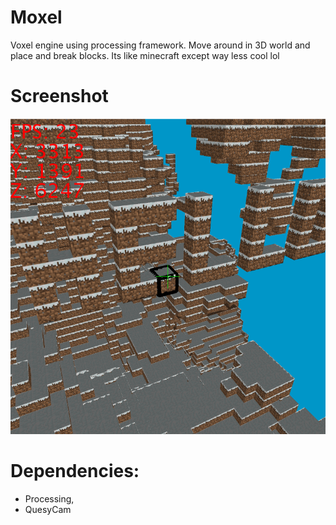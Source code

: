 # Moxel
Voxel engine using processing framework. Move around in 3D world and place and break blocks. Its like minecraft except way less cool lol

# Screenshot
![Alt text](res/screenshot.PNG?raw=true)

# Dependencies:
  * Processing,
  * QuesyCam
